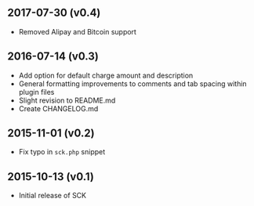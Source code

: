 ## 2017-07-30 (v0.4)
- Removed Alipay and Bitcoin support

## 2016-07-14 (v0.3)
- Add option for default charge amount and description
- General formatting improvements to comments and tab spacing within plugin files
- Slight revision to README.md
- Create CHANGELOG.md

## 2015-11-01 (v0.2)
- Fix typo in `sck.php` snippet

## 2015-10-13 (v0.1)
- Initial release of SCK